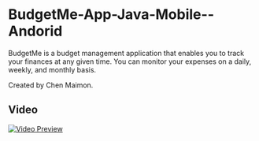 # BudgetMe-App-Java-Mobile--Andorid


BudgetMe is a budget management application that enables you to track your finances at any given time. You can monitor your expenses on a daily, weekly, and monthly basis.

Created by Chen Maimon.

## Video
[![Video Preview](URL_OF_THUMBNAIL_OR_GIF)](https://www.youtube.com/watch?v=dmeiVUp1BMc&ab_channel=ChenMaimon)



